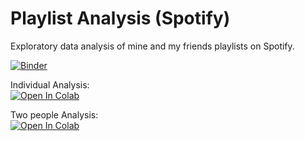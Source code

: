 # Playlist Analysis (Spotify)

Exploratory data analysis of mine and my friends playlists on Spotify.

[![Binder](https://mybinder.org/badge_logo.svg)](https://mybinder.org/v2/gh/gabrielfas/Spotify-Playlist-Analysis/master)

Individual Analysis:\
[![Open In Colab](https://colab.research.google.com/assets/colab-badge.svg)](https://colab.research.google.com/github/gabrielfas/Spotify-Playlist-Analysis/blob/master/colab-notebooks/single_analysis.ipynb)

Two people Analysis:\
[![Open In Colab](https://colab.research.google.com/assets/colab-badge.svg)](https://colab.research.google.com/github/gabrielfas/Spotify-Playlist-Analysis/blob/master/colab-notebooks/dual_analysis.ipynb)
